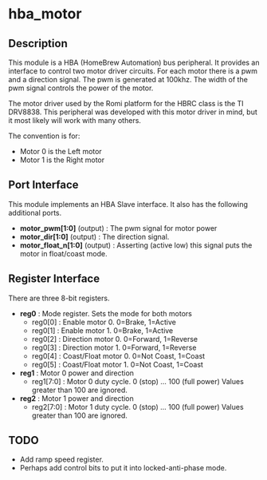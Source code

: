 # hba_motor

## Description

This module is a HBA (HomeBrew Automation) bus peripheral.
It provides an interface to control two motor driver circuits.
For each motor there is a pwm and a direction signal.
The pwm is generated at 100khz.  The width of the pwm
signal controls the power of the motor.

The motor driver used by the Romi platform for the HBRC class
is the TI DRV8838.  This peripheral was developed with this
motor driver in mind, but it most likely will work with 
many others.

The convention is for:
* Motor 0 is the Left motor
* Motor 1 is the Right motor

## Port Interface

This module implements an HBA Slave interface.
It also has the following additional ports.

* __motor_pwm[1:0]__ (output) : The pwm signal for motor power
* __motor_dir[1:0]__ (output) : The direction signal.
* __motor_float_n[1:0]__ (output) : Asserting (active low) this signal puts the motor in float/coast mode.


## Register Interface

There are three 8-bit registers.

* __reg0__ : Mode register. Sets the mode for both motors
    * reg0[0] : Enable motor 0. 0=Brake, 1=Active
    * reg0[1] : Enable motor 1. 0=Brake, 1=Active
    * reg0[2] : Direction motor 0. 0=Forward, 1=Reverse
    * reg0[3] : Direction motor 1. 0=Forward, 1=Reverse
    * reg0[4] : Coast/Float motor 0. 0=Not Coast, 1=Coast
    * reg0[5] : Coast/Float motor 1. 0=Not Coast, 1=Coast
* __reg1__ : Motor 0 power and direction
    * reg1[7:0] : Motor 0 duty cycle.  0 (stop) ... 100 (full power)
                Values greater than 100 are ignored.
* __reg2__ : Motor 1 power and direction
    * reg2[7:0] : Motor 1 duty cycle.  0 (stop) ... 100 (full power)
                Values greater than 100 are ignored.

## TODO

* Add ramp speed register.
* Perhaps add control bits to put it into locked-anti-phase mode.

